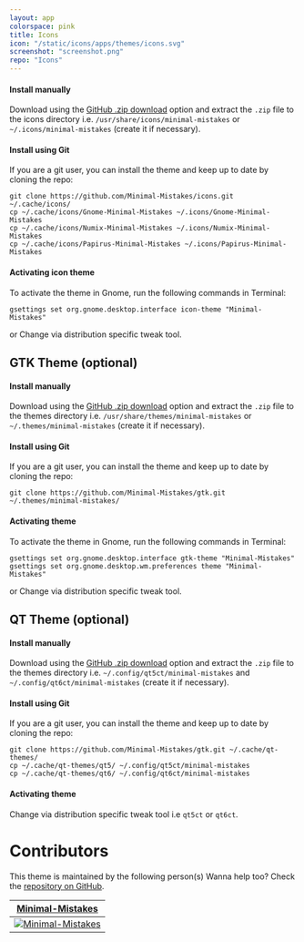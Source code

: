 ```yaml
---
layout: app
colorspace: pink
title: Icons
icon: "/static/icons/apps/themes/icons.svg"
screenshot: "screenshot.png"
repo: "Icons"
---
```


#### Install manually

Download using the [GitHub .zip download](https://github.com/minimal-mistakes/icons/archive/main.zip) option and extract the `.zip` file to the icons directory i.e. `/usr/share/icons/minimal-mistakes` or `~/.icons/minimal-mistakes` (create it if necessary).

#### Install using Git

If you are a git user, you can install the theme and keep up to date by cloning the repo:

```
git clone https://github.com/Minimal-Mistakes/icons.git ~/.cache/icons/
cp ~/.cache/icons/Gnome-Minimal-Mistakes ~/.icons/Gnome-Minimal-Mistakes
cp ~/.cache/icons/Numix-Minimal-Mistakes ~/.icons/Numix-Minimal-Mistakes
cp ~/.cache/icons/Papirus-Minimal-Mistakes ~/.icons/Papirus-Minimal-Mistakes
```

#### Activating icon theme

To activate the theme in Gnome, run the following commands in Terminal:

```
gsettings set org.gnome.desktop.interface icon-theme "Minimal-Mistakes"
```

or Change via distribution specific tweak tool.

## GTK Theme (optional)

#### Install manually

Download using the [GitHub .zip download](https://github.com/minimal-mistakes/gtk/archive/main.zip) option and extract the `.zip` file to the themes directory i.e. `/usr/share/themes/minimal-mistakes` or `~/.themes/minimal-mistakes` (create it if necessary).

#### Install using Git

If you are a git user, you can install the theme and keep up to date by cloning the repo:

```
git clone https://github.com/Minimal-Mistakes/gtk.git ~/.themes/minimal-mistakes/
```

#### Activating theme

To activate the theme in Gnome, run the following commands in Terminal:

```
gsettings set org.gnome.desktop.interface gtk-theme "Minimal-Mistakes"
gsettings set org.gnome.desktop.wm.preferences theme "Minimal-Mistakes"
```

or Change via distribution specific tweak tool.

## QT Theme (optional)

#### Install manually

Download using the [GitHub .zip download](https://github.com/minimal-mistakes/qt/archive/main.zip) option and extract the `.zip` file to the themes directory i.e. `~/.config/qt5ct/minimal-mistakes` and `~/.config/qt6ct/minimal-mistakes` (create it if necessary).

#### Install using Git

If you are a git user, you can install the theme and keep up to date by cloning the repo:

```
git clone https://github.com/Minimal-Mistakes/gtk.git ~/.cache/qt-themes/
cp ~/.cache/qt-themes/qt5/ ~/.config/qt5ct/minimal-mistakes
cp ~/.cache/qt-themes/qt6/ ~/.config/qt6ct/minimal-mistakes
```

#### Activating theme

Change via distribution specific tweak tool i.e `qt5ct` or `qt6ct`.

# Contributors

This theme is maintained by the following person(s) Wanna help too? Check the [repository on GitHub](https://github.com/minimal-mistakes/icons/graphs/contributors).

| [Minimal-Mistakes](https://github.com/Minimal-Mistakes)                                                            |
| ------------------------------------------------------------------------------------------------------------------ |
| [![Minimal-Mistakes](https://avatars.githubusercontent.com/u/99121492?s=125)](https://github.com/Minimal-Mistakes) |
